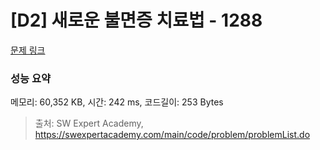 # [D2] 새로운 불면증 치료법 - 1288 

[문제 링크](https://swexpertacademy.com/main/code/problem/problemDetail.do?contestProbId=AV18_yw6I9MCFAZN) 

### 성능 요약

메모리: 60,352 KB, 시간: 242 ms, 코드길이: 253 Bytes



> 출처: SW Expert Academy, https://swexpertacademy.com/main/code/problem/problemList.do